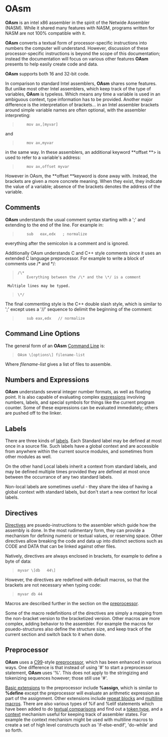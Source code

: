 # OAsm

 
 **OAsm** is an intel x86 assembler in the spirit of the Netwide Assembler (NASM).  While it shared many features with NASM,  programs written for NASM are not 100% compatible with it.   
 
 **OAsm** converts a textual form of processor-specific instructions into numbers the computer will understand.  However, discussion of these processor-specific instructions is beyond the scope of this documentation; instead the documentation will focus on various other features **OAsm** presents to help easily create code and data.
 
 **OAsm** supports both 16 and 32-bit code.
 
 In comparison to standard Intel assemblers, **OAsm** shares some features.  But unlike most other Intel assemblers, which keep track of the type of variables, **OAsm** is typeless.  Which means any time a variable is used in an ambiguous context, type information has to be provided.  Another major difference is the interpretation of brackets...  in an Intel assembler brackets around simple variable names are often optional, with the assembler interpreting:
 
>         mov ax,[myvar]
 
 and
 
>         mov ax,myvar
 
 in the same way.  In these assemblers, an additional keyword **offset **>     is used to refer to a variable's address:
 
>         mov ax,offset myvar
 
 However in OAsm,  the **offset **keyword is done away with.  Instead, the brackets are given a more concrete meaning.   When they exist, they indicate the value of a variable; absence of the brackets denotes the address of the variable.


## Comments

 **OAsm** understands the usual comment syntax starting with a ';' and extending to the end of the line.  For example in:
 
>         sub   eax,edx   ; normalize
 
 everything after the semicolon is a comment and is ignored.
 
 Additionally OAsm understands C and C++ style comments since it uses an extended C language preprocessor.  For example to write a block of comments use /\* and \*/:
 
>     /\*
>         Everything between the /\* and the \*/ is a comment
     Multiple lines may be typed.
>     \*/
 
 The final commenting style is the C++ double slash style, which is similar to ';' except uses a '//' sequence to delimit the beginning of the comment:
 
>         sub eax,edx   // normalize


## Command Line Options

 The general form of an **OAsm** [Command Line](OAsm%20Command%20Line.md) is:
 
>     OAsm \[options\] filename-list
 
 Where _filename-list_ gives a list of files to assemble.


## Numbers and Expressions
 

 **OAsm** understands several integer number formats, as well as floating point.  It is also capable of evaluating complex [expressions](OAsm%20Numbers%20and%20Expressions.md) involving numbers, labels, and special symbols for things like the current program counter.  Some of these expressions can be evaluated immediately; others are pushed off to the linker.


## Labels

 There are three kinds of [labels](OAsm%20Labels.md).  Each Standard label may be defined at most once in a source file.  Such labels have a global context and are accessible from anywhere within the current source modules, and sometimes from other modules as well. 
 
 On the other hand Local labels inherit a context from standard labels,  and may be defined multiple times provided they are defined at most once between the occurrance of any two standard labels.  
 
 Non-local labels are sometimes useful - they share the idea of having a global context with standard labels, but don't start a new context for local labels.


## Directives

 [Directives](OAsm%20Directives.md) are psuedo-instructions to the assembler which guide how the assembly is done.  In the most rudimentary form, they can provide a mechanism for defining numeric or textual values, or reserving space.  Other directives allow breaking the code and data up into distinct sections such as CODE and DATA that can be linked against other files.
 
 Natively, directives are always enclosed in brackets, for example to define a byte of data:
 
>     myvar \[db   44\]
 
 However, the directives are redefined with default macros, so that the brackets are not necessary when typing code:
 
>     myvar db 44
 
 Macros are described further in the section on the [preprocessor](OAsm%20Preprocessor.md).
 
 Some of the macro redefinitions of the directives are simply a mapping from the non-bracket version to the bracketized version.  Other macros are more complex, adding behavior to the assembler.  For example the macros for psuedo-structures also define the structure size, and keep track of the current section and switch back to it when done.


## Preprocessor

 **OAsm** uses a [C99](C-Style%20Preprocessor%20Directives.md)-style [preprocessor](OAsm%20Preprocessor.md), which has been enhanced in various ways.  One difference is that instead of using '\#' to start a preprocessor statement, **OAsm** uses '%'.  This does not apply to the stringizing and tokenizing sequences however; those still use '\#'.
 
 [Basic extensions](Basic%20Extensions%20to%20C%20Preprocessor.md) to the preprocessor include **%assign**, which is similar to **%define** except the preprocessor will evaluate an arithmetic expression as part of the assignment.  Other extensions include [repeat blocks](Repeat%20Block%20Extensions.md) and [multiline macros](Multiline%20Macro%20Extensions.md).  There are also various types of %if and %elif statements which have been added to do [textual comparisons](Text%20Comparison%20Conditionals.md) and find out a [token type](Token%20Type%20Classification%20Conditionals.md), and a [context](Context-Related%20Extensions.md) mechanism useful for keeping track of assembler states.  For example the context mechanism might be used with multiline macros to create a set of high level constructs such as 'if-else-endif', 'do-while' and so forth.